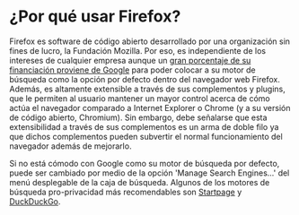 ¿Por qué usar Firefox?
======================

Firefox es software de código abierto desarrollado por una organización sin fines de lucro, la Fundación Mozilla. Por eso, es independiente de los intereses de cualquier empresa aunque un [gran porcentaje de su financiación proviene de Google](https://en.wikipedia.org/wiki/Mozilla_Foundation#Financing) para poder colocar a su motor de búsqueda como la opción por defecto dentro del navegador web Firefox. Además, es altamente extensible a través de sus complementos y plugins, que le permiten al usuario mantener un mayor control acerca de cómo actúa el navegador comparado a Internet Explorer o Chrome (y a su versión de código abierto, Chromium). Sin embargo, debe señalarse que esta extensibilidad a través de sus complementos es un arma de doble filo ya que dichos complementos pueden subvertir el normal funcionamiento del navegador además de mejorarlo.

Si no está cómodo con Google como su motor de búsqueda por defecto, puede ser cambiado por medio de la opción 'Manage Search Engines...' del menú desplegable de la caja de búsqueda. Algunos de los motores de búsqueda pro-privacidad más recomendables son [Startpage](https://www.startpage.com/) y [DuckDuckGo](https://duckduckgo.com/).

